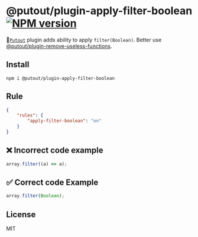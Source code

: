 # @putout/plugin-apply-filter-boolean [![NPM version][NPMIMGURL]][NPMURL]

[NPMIMGURL]: https://img.shields.io/npm/v/@putout/plugin-apply-filter-boolean.svg?style=flat&longCache=true
[NPMURL]: https://npmjs.org/package/@putout/plugin-apply-filter-boolean "npm"

🐊[`Putout`](https://github.com/coderaiser/putout) plugin adds ability to apply `filter(Boolean)`. Better use [@putout/plugin-remove-useless-functions](https://github.com/coderaiser/putout/tree/v21.6.0/packages/plugin-remove-useless-functions).

## Install

```
npm i @putout/plugin-apply-filter-boolean
```

## Rule

```json
{
    "rules": {
        "apply-filter-boolean": "on"
    }
}
```

## ❌ Incorrect code example

```ts
array.filter((a) => a);
```

## ✅ Correct code Example

```ts
array.filter(Boolean);
```

## License

MIT
